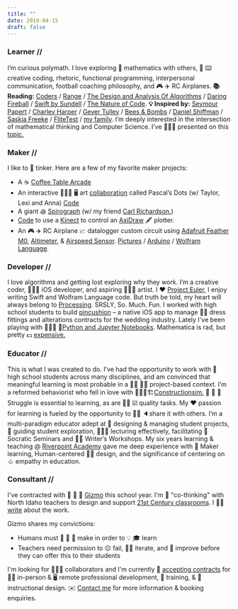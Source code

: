 ```yaml
---
title: ""
date: 2019-04-15
draft: false
---
```


### **Learner** //
I’m curious polymath. I love exploring 🧮 mathematics with others, 🎨 ⌨️ creative coding, rhetoric, functional programming, interpersonal communication, football coaching philosophy, and 🎮 ✈️ RC Airplanes. **📚 Reading:** [Coders](https://www.amazon.com/Coders-Making-Tribe-Remaking-World/dp/0735220565) / [Range](https://www.amazon.com/Range-Generalists-Triumph-Specialized-World/dp/0735214484/ref=sr_1_1?keywords=range+book&qid=1561313616&s=books&sr=1-1) / [The Design and Analysis Of Algorithms](https://www.amazon.com/Introduction-Design-Analysis-Algorithms-3rd/dp/0132316811/ref=sr_1_fkmr0_1?ie=UTF8&qid=1497736280&sr=8-1-fkmr0&keywords=the+design+and+analysis+of+algorithms+annoy+levitin) / [Daring Fireball](https://daringfireball.net/) / [Swift by Sundell](https://www.swiftbysundell.com/) / [The Nature of Code](https://natureofcode.com/). **💡 Inspired by:** [Seymour Papert](http://www.papert.org/) / [Charley Harper](https://en.wikipedia.org/wiki/Charley_Harper) / [Gever Tulley](https://www.instagram.com/gevertulley/?hl=en) / [Bees & Bombs](https://twitter.com/beesandbombs?ref_src=twsrc%5Egoogle%7Ctwcamp%5Eserp%7Ctwgr%5Eauthor) / [Daniel Shiffman](https://twitter.com/shiffman?ref_src=twsrc%5Egoogle%7Ctwcamp%5Eserp%7Ctwgr%5Eauthor) / [Saskia Freeke](https://twitter.com/sasj_nl?lang=en) / [FliteTest](https://www.youtube.com/channel/UC9zTuyWffK9ckEz1216noAw) / [my family](https://www.flickr.com/photos/greenhouse09). I’m deeply interested in the intersection of mathematical thinking and Computer Science. I’ve 👨🏻‍🏫 presented on this [topic.](https://www.wolfram.com/broadcast/video.php?v=1968)


### **Maker** //
I like to 🥽 tinker. Here are a few of my favorite maker projects:
- A ☕️ [Coffee Table Arcade](https://www.icloud.com/sharedalbum/#B0dGrq0zwGPVNZ8)
- An interactive 👨🏻‍🎨 🖥 art [collaboration](https://www.icloud.com/sharedalbum/#B17GRMtznG7tw9F) called Pascal’s Dots (w/ Taylor, Lexi and Anna) [Code](https://github.com/matthewalangreen/pascals-dots)
- A giant ꩜ [Spirograph](https://www.icloud.com/sharedalbum/#B0dGdIshaG7QBbH) (w/ my friend [Carl Richardson.](https://www.spokesman.com/stories/2011/jun/02/beyond-words/))
- [Code](https://github.com/matthewalangreen/kinect-axidraw) to use a [Kinect](https://www.amazon.com/Microsoft-360-Kinect-Sensor-Certified-Refurbished/dp/B005GA1H4C) to control an [AxiDraw](https://shop.evilmadscientist.com/productsmenu/846) 🖋 plotter.
- An 🎮 ✈️ RC Airplane 📈 datalogger custom circuit using [Adafruit Feather M0](https://learn.adafruit.com/adafruit-feather-m0-adalogger/overview), [Altimeter](https://www.adafruit.com/product/1893), & [Airspeed Sensor](https://www.amazon.com/Hobbypower-Airspeed-MPXV7002DP-Differential-controller/dp/B00WSFWO36). [Pictures](https://www.icloud.com/sharedalbum/#B0d5ejO17etcfn) / [Arduino](https://github.com/riverpointacademy/Arduino/tree/master/RCDataLogger/rcDataLogger-v5) / [Wolfram Language](https://github.com/matt-green-ra/rcDataLogger).


### **Developer** //
I love algorithms and getting lost exploring why they work. I’m a creative coder, 👨🏻‍💻 iOS developer, and aspiring 👨🏻‍🎨 artist. I ♥️ [Project Euler,](http://projecteuler.net/) I enjoy writing Swift and Wolfram Language code. But truth be told, my heart will always belong to [Processing](http://processing.org/). SRSLY, So. Much. Fun. I worked with high school students to build [pincushion](https://github.com/riverpointacademy/pincushion)  – a native iOS app to manage 👰🏽 dress fittings and alterations contracts for the wedding industry. Lately I've been playing with 👨🏻‍🔬 🐍[Python and Jupyter Notebooks](https://github.com/matthewalangreen/jupyter/blob/master/Project_Euler/ProjectEuler32.ipynb). Mathematica is rad, but pretty 💵 [expensive.](https://www.wolfram.com/mathematica/pricing/home-hobby/)


### **Educator** //
This is what I was created to do. I’ve had the opportunity to work with 🏫 high school students across many disciplines, and am convinced that meaningful learning is most probable in a 🧶🥽 ✍🏻 project-based context. I’m a reformed behaviorist who fell in love with 👷🏻‍♂️🏗[Constructionsim.](https://en.wikipedia.org/wiki/Constructionism_(learning_theory)) 🤔 😤 🤩 Struggle is essential to learning, as are 👍🏼 ☑️ quality tasks. My ❤️ passion for learning is fueled by the opportunity to ✍🏻 🔈share it with others. I’m a multi-paradigm educator adept at 🎨 designing & managing student projects, 🧭 guiding student exploration, 👨🏻‍🏫 lecturing effectively, facilitating 🧐 Socratic Seminars and ✍🏻 Writer’s Workshops. My six years learning & teaching @ [Riverpoint Academy](http://twitter.com/riverptacademy) gave me deep experience with 🥽 Maker learning, Human-centered 👋🏻 design, and the significance of centering on  ☺️ empathy in education.


### **Consultant** //
I've contracted with 🎨 🧶 🥽 [Gizmo](https://www.gizmo-cda.org/) this school year. I'm 💬 "co-thinking" with North Idaho teachers to design and support [21st Century classrooms](https://www.gizmo-cda.org/innovative-education.html). I ✍🏻 [write](https://medium.com/@matthewalangreen) about the work.

Gizmo shares my convictions:
- Humans must 🎨 🧶 🥽 make in order to 💡 🎓 learn
- Teachers need permission to 😔 fail, 💪🏻 iterate, and 🤩 improve before they can offer this to their students

I'm looking for 🤔🧐🙂 collaborators and I'm currently 📑 [accepting contracts](http://ce-consulting.co) for 👋🏻 in-person & 🖥 remote professional development, 🧭 training, & 🎨 instructional design. ✉️ [Contact me](mailto:matt@ce-consulting.co) for more information & booking enquiries.



<!--Coming soon:  [ce-consulting.co](http://ce-consulting.co/) -->
